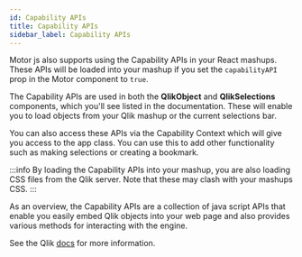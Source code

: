 ```yaml
---
id: Capability APIs
title: Capability APIs
sidebar_label: Capability APIs
---
```


Motor js also supports using the Capability APIs in your React mashups. These APIs will be loaded
into your mashup if you set the <code>capabilityAPI</code> prop in the Motor component to <code>true</code>.

The Capability APIs are used in both the <b>QlikObject</b> and <b>QlikSelections</b> components, which you'll see listed in the 
documentation. These will enable you to load objects from your Qlik mashup or the current selections bar.

You can also access these APIs via the Capability Context which will give you access to the app class. You can use this to add 
other functionality such as making selections or creating a bookmark.

:::info
By loading the Capability APIs into your mashup, you are also loading CSS files from the Qlik server. 
Note that these may clash with your mashups CSS.
:::

As an overview, the Capability APIs are a collection of java script APIs that enable you easily embed Qlik objects into your web page and also provides various methods for interacting with the engine. 

See the Qlik [docs](https://qlik.dev/apis/javascript/capabilities) for more information.

